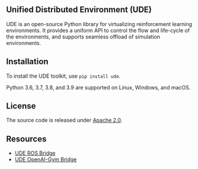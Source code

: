 ## Unified Distributed Environment (UDE)

UDE is an open-source Python library for virtualizing reinforcement learning environments. It provides a uniform API to control the flow and life-cycle of the environments, and supports seamless offload of simulation environments.

## Installation

To install the UDE toolkit, use `pip install ude`.

Python 3.6, 3.7, 3.8, and 3.9 are supported on Linux, Windows, and macOS.


## License

The source code is released under [Apache 2.0](https://aws.amazon.com/apache-2-0/).

## Resources

* [UDE ROS Bridge](https://github.com/aws-deepracer/ude-ros-bridge)
* [UDE OpenAI-Gym Bridge](https://github.com/aws-deepracer/ude-gym-bridge)
